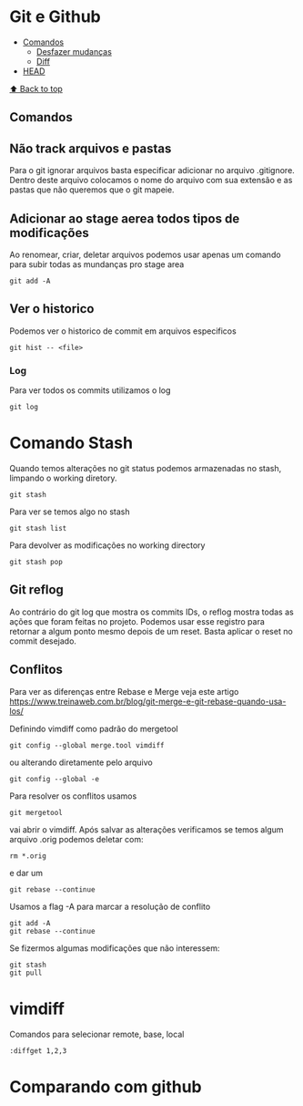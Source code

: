 # Git e Github

- [Comandos](#comandos)
  - [Desfazer mudanças](#desfazer-mudanças)
  - [Diff](#diff)
- [HEAD](#head)



[⬆️ Back to top](#tabela-conteúdo)<br>

## Comandos

## Não track arquivos e pastas
Para o git ignorar arquivos basta especificar adicionar no arquivo
.gitignore. Dentro deste arquivo colocamos o nome do arquivo com sua extensão e as pastas que não queremos que o git mapeie.


## Adicionar ao stage aerea todos tipos de modificações
Ao renomear, criar, deletar arquivos podemos usar apenas um
comando para subir todas as mundanças pro stage area

    git add -A

## Ver o historico
Podemos ver o historico de commit em arquivos especificos

    git hist -- <file>

### Log
Para ver todos os commits utilizamos o log

    git log


# Comando Stash
Quando temos alterações no git status podemos armazenadas no stash, limpando o
working diretory.

    git stash

Para ver se temos algo no stash
    
    git stash list

Para devolver as modificações no working directory

    git stash pop


## Git reflog
Ao contrário do git log que mostra os commits IDs, o reflog mostra todas
as ações que foram feitas no projeto. Podemos usar esse registro para
retornar a algum ponto mesmo depois de um reset. Basta aplicar o reset no 
commit desejado.


## Conflitos
Para ver as diferenças entre Rebase e Merge veja este artigo <https://www.treinaweb.com.br/blog/git-merge-e-git-rebase-quando-usa-los/>

Definindo vimdiff como padrão do mergetool

    git config --global merge.tool vimdiff

ou alterando diretamente pelo arquivo

    git config --global -e


Para resolver os conflitos usamos

    git mergetool

vai abrir o vimdiff.
Após salvar as alterações verificamos se temos algum arquivo .orig podemos deletar
com:

    rm *.orig

e dar um

    git rebase --continue

Usamos a flag -A para marcar a resolução de conflito

    git add -A
    git rebase --continue

Se fizermos algumas modificações que não interessem:
    
    git stash
    git pull

# vimdiff
Comandos para selecionar remote, base, local

    :diffget 1,2,3

# Comparando com github


